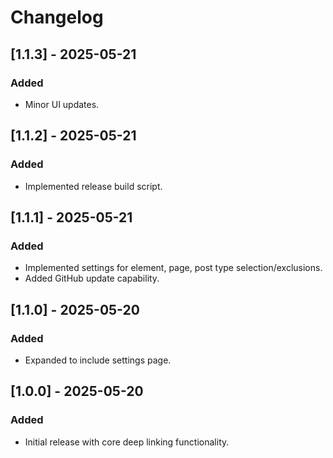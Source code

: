 # Changelog

## [1.1.3] - 2025-05-21
### Added
- Minor UI updates.

## [1.1.2] - 2025-05-21
### Added
- Implemented release build script.

## [1.1.1] - 2025-05-21
### Added
- Implemented settings for element, page, post type selection/exclusions.
- Added GitHub update capability.

## [1.1.0] - 2025-05-20
### Added
- Expanded to include settings page.

## [1.0.0] - 2025-05-20
### Added
- Initial release with core deep linking functionality.
